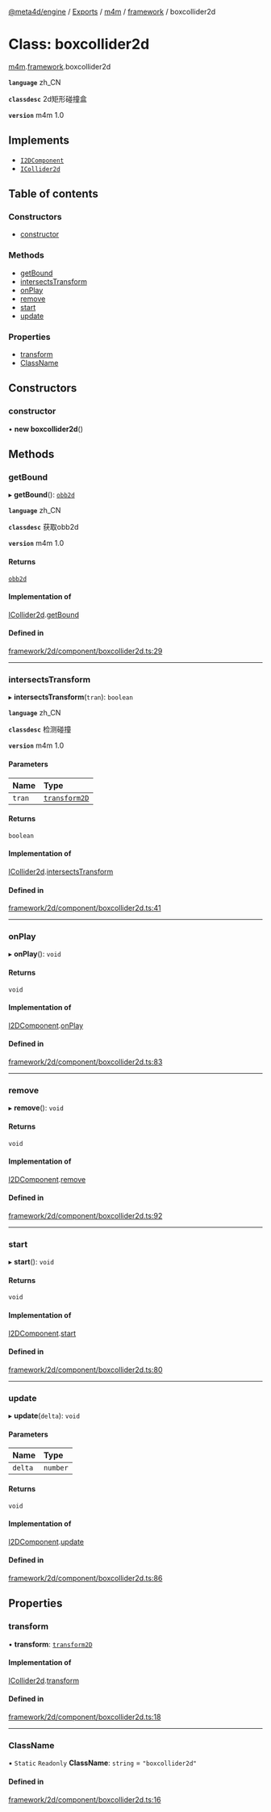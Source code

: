 [@meta4d/engine](../README.md) / [Exports](../modules.md) / [m4m](../modules/m4m.md) / [framework](../modules/m4m.framework.md) / boxcollider2d

# Class: boxcollider2d

[m4m](../modules/m4m.md).[framework](../modules/m4m.framework.md).boxcollider2d

**`language`** zh_CN

**`classdesc`**
2d矩形碰撞盒

**`version`** m4m 1.0

## Implements

- [`I2DComponent`](../interfaces/m4m.framework.I2DComponent.md)
- [`ICollider2d`](../interfaces/m4m.framework.ICollider2d.md)

## Table of contents

### Constructors

- [constructor](m4m.framework.boxcollider2d.md#constructor)

### Methods

- [getBound](m4m.framework.boxcollider2d.md#getbound)
- [intersectsTransform](m4m.framework.boxcollider2d.md#intersectstransform)
- [onPlay](m4m.framework.boxcollider2d.md#onplay)
- [remove](m4m.framework.boxcollider2d.md#remove)
- [start](m4m.framework.boxcollider2d.md#start)
- [update](m4m.framework.boxcollider2d.md#update)

### Properties

- [transform](m4m.framework.boxcollider2d.md#transform)
- [ClassName](m4m.framework.boxcollider2d.md#classname)

## Constructors

### constructor

• **new boxcollider2d**()

## Methods

### getBound

▸ **getBound**(): [`obb2d`](m4m.framework.obb2d.md)

**`language`** zh_CN

**`classdesc`**
获取obb2d

**`version`** m4m 1.0

#### Returns

[`obb2d`](m4m.framework.obb2d.md)

#### Implementation of

[ICollider2d](../interfaces/m4m.framework.ICollider2d.md).[getBound](../interfaces/m4m.framework.ICollider2d.md#getbound)

#### Defined in

[framework/2d/component/boxcollider2d.ts:29](https://github.com/meta4d-me/meta4d-engine/blob/cf6bfe6/src/framework/2d/component/boxcollider2d.ts#L29)

___

### intersectsTransform

▸ **intersectsTransform**(`tran`): `boolean`

**`language`** zh_CN

**`classdesc`**
检测碰撞

**`version`** m4m 1.0

#### Parameters

| Name | Type |
| :------ | :------ |
| `tran` | [`transform2D`](m4m.framework.transform2D.md) |

#### Returns

`boolean`

#### Implementation of

[ICollider2d](../interfaces/m4m.framework.ICollider2d.md).[intersectsTransform](../interfaces/m4m.framework.ICollider2d.md#intersectstransform)

#### Defined in

[framework/2d/component/boxcollider2d.ts:41](https://github.com/meta4d-me/meta4d-engine/blob/cf6bfe6/src/framework/2d/component/boxcollider2d.ts#L41)

___

### onPlay

▸ **onPlay**(): `void`

#### Returns

`void`

#### Implementation of

[I2DComponent](../interfaces/m4m.framework.I2DComponent.md).[onPlay](../interfaces/m4m.framework.I2DComponent.md#onplay)

#### Defined in

[framework/2d/component/boxcollider2d.ts:83](https://github.com/meta4d-me/meta4d-engine/blob/cf6bfe6/src/framework/2d/component/boxcollider2d.ts#L83)

___

### remove

▸ **remove**(): `void`

#### Returns

`void`

#### Implementation of

[I2DComponent](../interfaces/m4m.framework.I2DComponent.md).[remove](../interfaces/m4m.framework.I2DComponent.md#remove)

#### Defined in

[framework/2d/component/boxcollider2d.ts:92](https://github.com/meta4d-me/meta4d-engine/blob/cf6bfe6/src/framework/2d/component/boxcollider2d.ts#L92)

___

### start

▸ **start**(): `void`

#### Returns

`void`

#### Implementation of

[I2DComponent](../interfaces/m4m.framework.I2DComponent.md).[start](../interfaces/m4m.framework.I2DComponent.md#start)

#### Defined in

[framework/2d/component/boxcollider2d.ts:80](https://github.com/meta4d-me/meta4d-engine/blob/cf6bfe6/src/framework/2d/component/boxcollider2d.ts#L80)

___

### update

▸ **update**(`delta`): `void`

#### Parameters

| Name | Type |
| :------ | :------ |
| `delta` | `number` |

#### Returns

`void`

#### Implementation of

[I2DComponent](../interfaces/m4m.framework.I2DComponent.md).[update](../interfaces/m4m.framework.I2DComponent.md#update)

#### Defined in

[framework/2d/component/boxcollider2d.ts:86](https://github.com/meta4d-me/meta4d-engine/blob/cf6bfe6/src/framework/2d/component/boxcollider2d.ts#L86)

## Properties

### transform

• **transform**: [`transform2D`](m4m.framework.transform2D.md)

#### Implementation of

[ICollider2d](../interfaces/m4m.framework.ICollider2d.md).[transform](../interfaces/m4m.framework.ICollider2d.md#transform)

#### Defined in

[framework/2d/component/boxcollider2d.ts:18](https://github.com/meta4d-me/meta4d-engine/blob/cf6bfe6/src/framework/2d/component/boxcollider2d.ts#L18)

___

### ClassName

▪ `Static` `Readonly` **ClassName**: `string` = `"boxcollider2d"`

#### Defined in

[framework/2d/component/boxcollider2d.ts:16](https://github.com/meta4d-me/meta4d-engine/blob/cf6bfe6/src/framework/2d/component/boxcollider2d.ts#L16)
